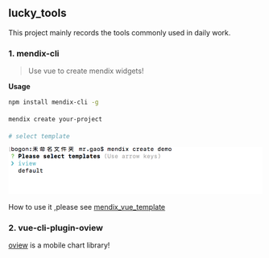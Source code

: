 ## lucky_tools

This project mainly records the tools commonly used in daily work.

### 1. mendix-cli

> Use vue to create mendix widgets!

**Usage**

```bash
npm install mendix-cli -g

mendix create your-project

# select template

```
![](./images/mendix-demo.png)


How to use it ,please see [mendix_vue_template](https://github.com/MrGaoGang/mendix_vue_template)



### 2. vue-cli-plugin-oview

[oview](https://github.com/MrGaoGang/oview) is a mobile chart library!
